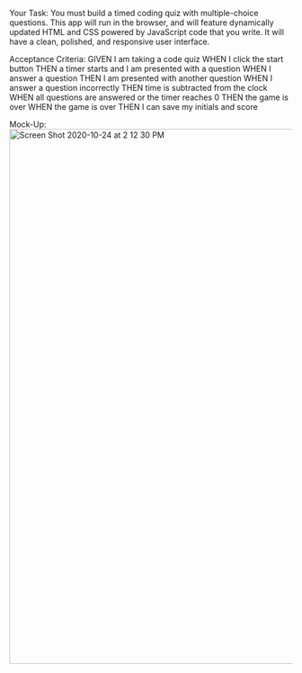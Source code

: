 Your Task:
You must build a timed coding quiz with multiple-choice questions. This app will run in the browser, and will feature dynamically updated HTML and CSS powered by JavaScript code that you write. It will have a clean, polished, and responsive user interface.

Acceptance Criteria:
GIVEN I am taking a code quiz
WHEN I click the start button
THEN a timer starts and I am presented with a question
WHEN I answer a question
THEN I am presented with another question
WHEN I answer a question incorrectly
THEN time is subtracted from the clock
WHEN all questions are answered or the timer reaches 0
THEN the game is over
WHEN the game is over
THEN I can save my initials and score

Mock-Up:
<img width="951" alt="Screen Shot 2020-10-24 at 2 12 30 PM" src="https://user-images.githubusercontent.com/71522463/97093714-38e24d00-1603-11eb-97a6-2d49ef843ea3.png">
